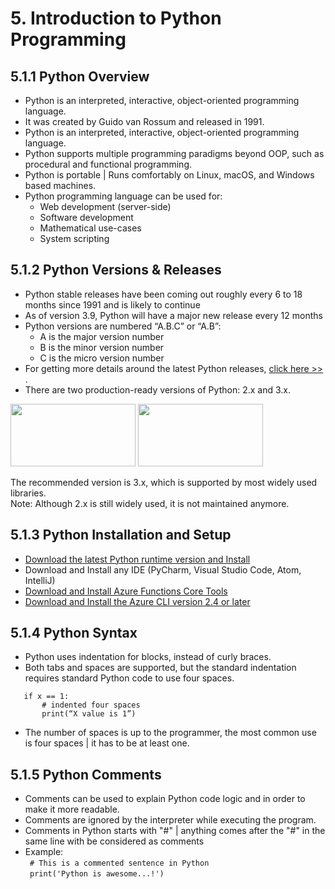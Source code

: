 # 5. Introduction to Python Programming

## 5.1.1 Python Overview
   - Python is an interpreted, interactive, object-oriented programming language.
   - It was created by Guido van Rossum and released in 1991.
   - Python is an interpreted, interactive, object-oriented programming language.
   - Python supports multiple programming paradigms beyond OOP, such as procedural and functional programming.
   - Python is portable | Runs comfortably on Linux, macOS, and Windows based machines.
   - Python programming language can be used for:
     - Web development (server-side)
     - Software development
     - Mathematical use-cases
     - System scripting

## 5.1.2 Python Versions & Releases
   - Python stable releases have been coming out roughly every 6 to 18 months since 1991 and is likely to continue
   - As of version 3.9, Python will have a major new release every 12 months
   - Python versions are numbered “A.B.C” or “A.B”:
     - A is the major version number
     - B is the minor version number 
     - C is the micro version number
   - For getting more details around the latest Python releases, [click here >>](https://www.python.org/downloads/) .
   - There are two production-ready versions of Python: 2.x and 3.x.
   <p float="left">
     <img src="https://user-images.githubusercontent.com/121426292/215429126-24642115-2319-407d-a56b-f43cd0fb052e.png" data-canonical-src="https://user-images.githubusercontent.com/121426292/215429126-24642115-2319-407d-a56b-f43cd0fb052e.png" width="200" height="100" />
     <img src="https://user-images.githubusercontent.com/121426292/215431448-5a882e8c-1052-4c9a-a289-77a652e3ad89.png" data-canonical-src="https://user-images.githubusercontent.com/121426292/215431448-5a882e8c-1052-4c9a-a289-77a652e3ad89.png" width="200" height="100" />
   </p>
     The recommended version is 3.x, which is supported by most widely used libraries.<br/>
     Note: Although 2.x is still widely used, it is not maintained anymore.
   
## 5.1.3 Python Installation and Setup
   - [Download the latest Python runtime version and Install](https://www.python.org/downloads/)
   - Download and Install any IDE (PyCharm, Visual Studio Code, Atom, IntelliJ)
   - [Download and Install Azure Functions Core Tools](https://learn.microsoft.com/en-us/azure/azure-functions/functions-run-local?tabs=v4%2Clinux%2Ccsharp%2Cportal%2Cbash#install-the-azure-functions-core-tools)
   - [Download and Install the Azure CLI version 2.4 or later](https://learn.microsoft.com/en-us/cli/azure/install-azure-cli)

## 5.1.4 Python Syntax
   - Python uses indentation for blocks, instead of curly braces.
   - Both tabs and spaces are supported, but the standard indentation requires standard Python code to use four spaces.
   ```x = 1
      if x == 1:    
          # indented four spaces    
          print(“X value is 1”)
   ```
   - The number of spaces is up to the programmer, the most common use is four spaces | it has to be at least one.
   
## 5.1.5 Python Comments
   - Comments can be used to explain Python code logic and in order to make it more readable.
   - Comments are ignored by the interpreter while executing the program.
   - Comments in Python starts with "#" | anything comes after the "#" in the same line with be considered as comments
   - Example: <br/>
     ``` # This is a commented sentence in Python```<br/>
     ``` print('Python is awesome...!')```
